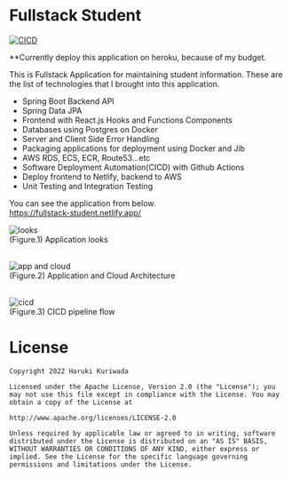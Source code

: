 # Fullstack Student
[![CICD](https://github.com/kuri-sun/fullstack_student/actions/workflows/deploy.yml/badge.svg?branch=master)](https://github.com/kuri-sun/fullstack_student/actions/workflows/deploy.yml)

**Currently deploy this application on heroku, because of my budget.

This is Fullstack Application for maintaining student information.
These are the list of technologies that I brought into this application.
 - Spring Boot Backend API
 - Spring Data JPA
 - Frontend with React.js Hooks and Functions Components
 - Databases using Postgres on Docker
 - Server and Client Side Error Handling
 - Packaging applications for deployment using Docker and Jib
 - AWS RDS, ECS, ECR, Route53...etc
 - Software Deployment Automation(CICD) with Github Actions
 - Deploy frontend to Netlify, backend to AWS
 - Unit Testing and Integration Testing

You can see the application from below. <br/>
https://fullstack-student.netlify.app/  <br/> 

<img src="https://user-images.githubusercontent.com/62743644/175753658-674cb7eb-68ad-4ef5-bb67-5e9b152e4739.png" alt="looks"/> <br/>
(Figure.1) Application looks <br/><br/> 

<img src="https://user-images.githubusercontent.com/62743644/175755021-b1ba7e45-3f4a-4cf1-8e3f-6b668100702f.jpeg" alt="app and cloud"/>  <br/>
(Figure.2) Application and Cloud Architecture <br/><br/> 

<img src="https://user-images.githubusercontent.com/62743644/175754999-247d12b5-bae1-4aa2-81ea-ce8f01c1dec1.jpeg" alt="cicd"/> <br/>
(Figure.3) CICD pipeline flow <br/>

# License

    Copyright 2022 Haruki Kuriwada

    Licensed under the Apache License, Version 2.0 (the "License"); you may not use this file except in compliance with the License. You may obtain a copy of the License at

    http://www.apache.org/licenses/LICENSE-2.0

    Unless required by applicable law or agreed to in writing, software distributed under the License is distributed on an "AS IS" BASIS, WITHOUT WARRANTIES OR CONDITIONS OF ANY KIND, either express or implied. See the License for the specific language governing permissions and limitations under the License.